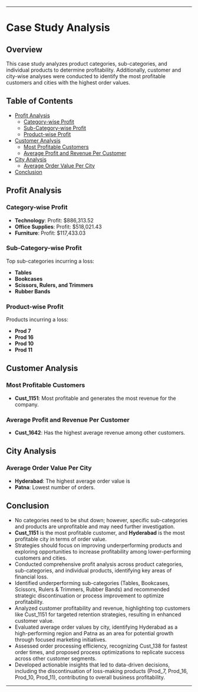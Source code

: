 
---

# Case Study Analysis

## Overview

This case study analyzes product categories, sub-categories, and individual products to determine profitability. Additionally, customer and city-wise analyses were conducted to identify the most profitable customers and cities with the highest order values.

## Table of Contents

- [Profit Analysis](#profit-analysis)
  - [Category-wise Profit](#category-wise-profit)
  - [Sub-Category-wise Profit](#sub-category-wise-profit)
  - [Product-wise Profit](#product-wise-profit)
- [Customer Analysis](#customer-analysis)
  - [Most Profitable Customers](#most-profitable-customers)
  - [Average Profit and Revenue Per Customer](#average-profit-and-revenue-per-customer)
- [City Analysis](#city-analysis)
  - [Average Order Value Per City](#average-order-value-per-city)
- [Conclusion](#conclusion)

## Profit Analysis

### Category-wise Profit
- **Technology**: Profit: \$886,313.52
- **Office Supplies**: Profit: \$518,021.43
- **Furniture**: Profit: \$117,433.03

### Sub-Category-wise Profit
Top sub-categories incurring a loss:
- **Tables**
- **Bookcases**
- **Scissors, Rulers, and Trimmers**
- **Rubber Bands**

### Product-wise Profit
Products incurring a loss:
- **Prod 7**
- **Prod 16**
- **Prod 10**
- **Prod 11**

## Customer Analysis

### Most Profitable Customers
- **Cust_1151**: Most profitable and generates the most revenue for the company.

### Average Profit and Revenue Per Customer
- **Cust_1642**: Has the highest average revenue among other customers.

## City Analysis

### Average Order Value Per City
- **Hyderabad**: The highest average order value is
- **Patna**: Lowest number of orders.

## Conclusion
- No categories need to be shut down; however, specific sub-categories and products are unprofitable and may need further investigation.
- **Cust_1151** is the most profitable customer, and **Hyderabad** is the most profitable city in terms of order value.
- Strategies should focus on improving underperforming products and exploring opportunities to increase profitability among lower-performing customers and cities.
- Conducted comprehensive profit analysis across product categories, sub-categories, and individual products, identifying key areas of financial loss.
- Identified underperforming sub-categories (Tables, Bookcases, Scissors, Rulers & Trimmers, Rubber Bands) and recommended strategic discontinuation or process improvement to optimize profitability.
- Analyzed customer profitability and revenue, highlighting top customers like Cust_1151 for targeted retention strategies, resulting in enhanced customer value.
- Evaluated average order values by city, identifying Hyderabad as a high-performing region and Patna as an area for potential growth through focused marketing initiatives.
- Assessed order processing efficiency, recognizing Cust_138 for fastest order times, and proposed process optimizations to replicate success across other customer segments.
- Developed actionable insights that led to data-driven decisions, including the discontinuation of loss-making products (Prod_7, Prod_16, Prod_10, Prod_11), contributing to overall business profitability.

---

